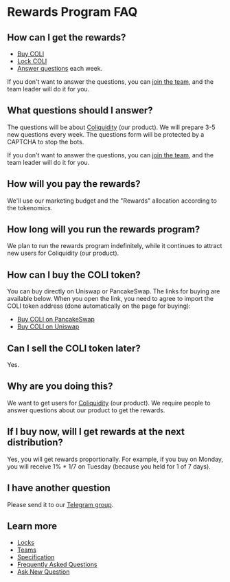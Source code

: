 # Rewards Program FAQ

## How can I get the rewards?

* [Buy COLI](https://pancakeswap.finance/swap?outputCurrency=0x3470C81026C8085b7B743695f851353043Ff0d0D)
* [Lock COLI](Locks.md)
* [Answer questions](#what-questions-should-i-answer) each week.

If you don't want to answer the questions, you can [join the team](Teams.md), and the team leader will do it for you.

## What questions should I answer?

The questions will be about [Coliquidity](../WhatIsColiquidity.md) (our product). We will prepare 3-5 new questions every week. The questions form will be protected by a CAPTCHA to stop the bots.

If you don't want to answer the questions, you can [join the team](Teams.md), and the team leader will do it for you.

## How will you pay the rewards?

We'll use our marketing budget and the "Rewards" allocation according to the tokenomics.

## How long will you run the rewards program?

We plan to run the rewards program indefinitely, while it continues to attract new users for Coliquidity (our product).

## How can I buy the COLI token?

You can buy directly on Uniswap or PancakeSwap. The links for buying are available below. When you open the link, you need to agree to import the COLI token address (done automatically on the page for buying):

* [Buy COLI on PancakeSwap](https://pancakeswap.finance/swap?outputCurrency=0x3470C81026C8085b7B743695f851353043Ff0d0D)
* [Buy COLI on Uniswap](https://app.uniswap.org/#/swap?inputCurrency=ETH&outputCurrency=0xd49efa7bc0d339d74f487959c573d518ba3f8437&use=V2)

## Can I sell the COLI token later?

Yes.

## Why are you doing this?

We want to get users for [Coliquidity](../WhatIsColiquidity.md) (our product). We require people to answer questions about our product to get the rewards.

## If I buy now, will I get rewards at the next distribution?

Yes, you will get rewards proportionally. For example, if you buy on Monday, you will receive 1% * 1/7 on Tuesday (because you held for 1 of 7 days).

## I have another question

Please send it to our [Telegram group](https://t.me/Coliquidity).

## Learn more

* [Locks](Locks.md)
* [Teams](Teams.md)
* [Specification](Specification.md)
* [Frequently Asked Questions](FAQ.md)
* [Ask New Question](https://t.me/Coliquidity)
